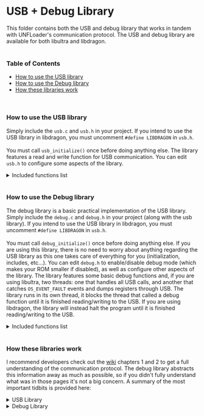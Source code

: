 # USB + Debug Library
This folder contains both the USB and debug library that works in tandem with UNFLoader's communication protocol. The USB and debug library are available for both libultra and libdragon.
</br>
</br>

### Table of Contents
* [How to use the USB library](#how-to-use-the-usb-library)
* [How to use the Debug library](#how-to-use-the-debug-library)
* [How these libraries work](#how-these-libraries-work)
</br>

### How to use the USB library
Simply include the `usb.c` and `usb.h` in your project. If you intend to use the USB library in libdragon, you must uncomment `#define LIBDRAGON` in `usb.h`. </br></br>
You must call `usb_initialize()` once before doing anything else. The library features a read and write function for USB communication. You can edit `usb.h` to configure some aspects of the library.
<details><summary>Included functions list</summary>
<p>
    
```c
/*==============================
    usb_initialize
    Initializes the USB buffers and pointers
    @return 1 if the USB initialization was successful, 0 if not
==============================*/
char usb_initialize();

/*==============================
    usb_getcart
    Returns which flashcart is currently connected
    @return The CART macro that corresponds to the identified flashcart
==============================*/
char usb_getcart();

/*==============================
    usb_write
    Writes data to the USB.
    Will not write if there is data to read from USB
    @param The DATATYPE that is being sent
    @param A buffer with the data to send
    @param The size of the data being sent
==============================*/
void usb_write(int datatype, const void* data, int size);

/*==============================
    usb_poll
    Returns the header of data being received via USB
    The first byte contains the data type, the next 3 the number of bytes left to read
    @return The data header, or 0
==============================*/
u32 usb_poll();

/*==============================
    usb_read
    Reads bytes from USB into the provided buffer
    @param The buffer to put the read data in
    @param The number of bytes to read
==============================*/
void usb_read(void* buffer, int size);

/*==============================
    usb_skip
    Skips a USB read by the specified amount of bytes
    @param The number of bytes to skip
==============================*/
void usb_skip(int nbytes);

/*==============================
    usb_rewind
    Rewinds a USB read by the specified amount of bytes
    @param The number of bytes to rewind
==============================*/
void usb_rewind(int nbytes);

/*==============================
    usb_purge
    Purges the incoming USB data
==============================*/
void usb_purge();

// Use these to conveniently read the header from usb_poll()
#define USBHEADER_GETTYPE(header)
#define USBHEADER_GETSIZE(header)
```
</p>
</details>
</br>

### How to use the Debug library
The debug library is a basic practical implementation of the USB library. Simply include the `debug.c` and `debug.h` in your project (along with the usb library). If you intend to use the USB library in libdragon, you must uncomment `#define LIBDRAGON` in `usb.h`. </br></br>
You must call `debug_initialize()` once before doing anything else. If you are using this library, there is no need to worry about anything regarding the USB library as this one takes care of everything for you (initialization, includes, etc...). You can edit `debug.h` to enable/disable debug mode (which makes your ROM smaller if disabled), as well as configure other aspects of the library. The library features some basic debug functions and, if you are using libultra, two threads: one that handles all USB calls, and another that catches `OS_EVENT_FAULT` events and dumps registers through USB. The library runs in its own thread, it blocks the thread that called a debug function until it is finished reading/writing to the USB. If you are using libdragon, the library will instead halt the program until it is finished reading/writing to the USB.
<details><summary>Included functions list</summary>
<p>
    
```c
/*==============================
    debug_initialize
    Initializes the debug and USB library.
==============================*/
void debug_initialize();

/*==============================
    debug_printf
    Prints a formatted message to the developer's command prompt.
    Supports up to 256 characters.
    @param A string to print
    @param variadic arguments to print as well
==============================*/
void debug_printf(const char* message, ...);

/*==============================
    debug_screenshot
    Sends the currently displayed framebuffer through USB.
    @param The size of each pixel of the framebuffer in bytes
           Typically 4 if 32-bit or 2 if 16-bit
    @param The width of the framebuffer
    @param The height of the framebuffer
==============================*/
void debug_screenshot(int size, int w, int h);

/*==============================
    debug_assert
    Halts the program if the expression fails.
    @param The expression to test
==============================*/
#define debug_assert(expr)

/*==============================
    debug_pollcommands
    Check the USB for incoming commands.
==============================*/
void debug_pollcommands();

/*==============================
    debug_addcommand
    Adds a command for the USB to read.
    @param The command name
    @param The command description
    @param The function pointer to execute                                                                                  
==============================*/
void debug_addcommand(char* command, char* description, char*(*execute)());

/*==============================
    debug_parsecommand
    Stores the next part of the incoming command into the provided buffer.
    Make sure the buffer can fit the amount of data from debug_sizecommand!
    If you pass NULL, it skips this command.
    @param The buffer to store the data in
==============================*/
void debug_parsecommand(void* buffer);

/*==============================
    debug_sizecommand
    Returns the size of the data from this part of the command.
    @return The size of the data in bytes, or 0
==============================*/
int debug_sizecommand();

/*==============================
    debug_printcommands
    Prints a list of commands to the developer's command prompt.
==============================*/
void debug_printcommands();
```
</p>
</details>
</br>

### How these libraries work
I recommend developers check out the [wiki](../../../wiki) chapters 1 and 2 to get a full understanding of the communication protocol. The debug library abstracts this information away as much as possible, so if you didn't fully understand what was in those pages it's not a big concern. A summary of the most important tidbits is provided here:
<details><summary>USB Library</summary>
<p>

**General**

* Due to the data header, a maximum of 8MB can be sent through USB in a single `usb_write` call.
* By default, the USB Buffers are located on the 63MB area in SDRAM, which means that it will overwrite ROM if your game is larger than 63MB. More space can be allocated by changing `usb.h`.
* Avoid using `usb_write` while there is data that needs to be read from the USB first, as this will cause lockups for 64Drive users and will potentially overwrite the USB buffers on the EverDrive. Use `usb_poll` to check if there is data left to service. If you are using the debug library, this is handled for you.


**64Drive**

* All data through USB is 4 byte aligned. This might result in up to 3 extra bytes being sent/received through USB, which will be padded with zeroes.


**EverDrive**

\<Nothing>


**SummerCart 64**

\<Nothing>

</p>
</details>

<details><summary>Debug Library</summary>
<p>

* The debug library runs on a dedicated thread, which will only execute if invoked by debug commands. All threads will be blocked until the USB thread is finished. Libdragon does not have threads, so instead it'll block the entire program.
* Incoming USB data must be serviced first before you are able to write to USB. Every time a debug function is used, the library will first ensure there is no data to service before continuing. This means that incoming USB data **will only be read if a debug function is called**. Therefore, it is recommended to call `debug_pollcommands` as often as possible to ensure that data doesn't stay stuck waiting to be serviced. See Example 3 or 4 for examples on how to read incoming data.
</p>
</details>
</br>
